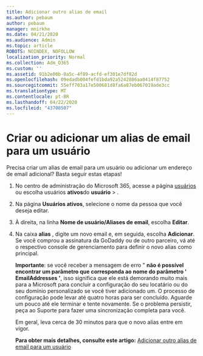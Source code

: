 ```yaml
---
title: Adicionar outro alias de email
ms.author: pebaum
author: pebaum
manager: mnirkhe
ms.date: 04/21/2020
ms.audience: Admin
ms.topic: article
ROBOTS: NOINDEX, NOFOLLOW
localization_priority: Normal
ms.collection: Adm_O365
ms.custom: ''
ms.assetid: 91b2e06b-0a5c-4f89-acfd-ef301e7df82d
ms.openlocfilehash: 09edadb004fefd1bda92a5242886aa0414f87752
ms.sourcegitcommit: 55eff703a17e500681d8fa6a87eb067019ade3cc
ms.translationtype: MT
ms.contentlocale: pt-BR
ms.lasthandoff: 04/22/2020
ms.locfileid: "43708507"
---
```

# <a name="create-or-add-an-email-alias-for-a-user"></a>Criar ou adicionar um alias de email para um usuário

Precisa criar um alias de email para um usuário ou adicionar um endereço de email adicional? Basta seguir estas etapas!
  
1. No centro de administração do Microsoft 365, acesse a página [usuários](https://go.microsoft.com/fwlink/p/?linkid=834822) ou escolha usuários **ativos**do **usuário** \> .
    
2. Na página **Usuários ativos**, selecione o nome da pessoa que você deseja editar. 
    
3. À direita, na linha **Nome de usuário/Aliases de email**, escolha **Editar**.
    
4. Na caixa **alias** , digite um novo email e, em seguida, escolha **Adicionar**. Se você comprou a assinatura da GoDaddy ou de outro parceiro, vá até o respectivo console de gerenciamento para definir o novo alias como principal. 
    
    **Importante**: se você receber a mensagem de erro " **não é possível encontrar um parâmetro que corresponda ao nome do parâmetro ' EmailAddresses '**, isso significa que ele está demorando muito mais para a Microsoft para concluir a configuração do seu locatário ou do seu domínio personalizado se você tiver adicionado um. O processo de configuração pode levar até quatro horas para ser concluído. Aguarde um pouco até ele terminar e tente novamente. Se o problema persistir, peça ao Suporte para fazer uma sincronização completa para você.
    
    Em geral, leva cerca de 30 minutos para que o novo alias entre em vigor.
    
    **Para obter mais detalhes, consulte este artigo:** [Adicionar outro alias de email para um usuário](https://docs.microsoft.com/office365/admin/email/add-another-email-alias-for-a-user)
    

